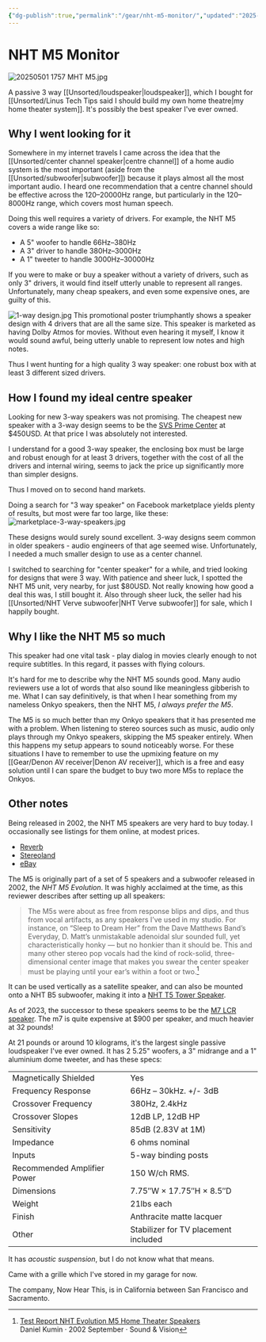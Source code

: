 ```yaml
---
{"dg-publish":true,"permalink":"/gear/nht-m5-monitor/","updated":"2025-08-05T17:46:10.807-07:00"}
---
```


# NHT M5 Monitor

![20250501 1757 MHT M5.jpg](/img/user/Embeds/20250501%201757%20MHT%20M5.jpg)

A passive 3 way [[Unsorted/loudspeaker\|loudspeaker]], which I bought for [[Unsorted/Linus Tech Tips said I should build my own home theatre\|my home theater system]]. It's possibly the best speaker I've ever owned. 

## Why I went looking for it

Somewhere in my internet travels I came across the idea that the [[Unsorted/center channel speaker\|centre channel]] of a home audio system is the most important (aside from the [[Unsorted/subwoofer\|subwoofer]]) because it plays almost all the most important audio. I heard one recommendation that a centre channel should be effective across the 120–20000Hz range, but particularly in the 120–8000Hz range, which covers most human speech. 

Doing this well requires a variety of drivers. For example, the NHT M5 covers a wide range like so:
- A 5" woofer to handle 66Hz–380Hz
- A 3" driver to handle 380Hz–3000Hz
- A 1" tweeter to handle 3000Hz–30000Hz

If you were to make or buy a speaker without a variety of drivers, such as only 3" drivers, it would find itself utterly unable to represent all ranges. Unfortunately, many cheap speakers, and even some expensive ones, are guilty of this.

![1-way design.jpg](/img/user/1-way%20design.jpg)
This promotional poster triumphantly shows a speaker design with 4 drivers that are all the same size. This speaker is marketed as having Dolby Atmos for movies. Without even hearing it myself, I know it would sound awful, being utterly unable to represent low notes and high notes.

Thus I went hunting for a high quality 3 way speaker: one robust box with at least 3 different sized drivers.

## How I found my ideal centre speaker

Looking for new 3-way speakers was not promising. The cheapest new speaker with a 3-way design seems to be the [SVS Prime Center](https://www.amazon.com/SVS-Prime-Center-Speaker-Premium/dp/B00PASUGTC/?th=1) at $450USD. At that price I was absolutely not interested. 

I understand for a good 3-way speaker, the enclosing box must be large and robust enough for at least 3 drivers, together with the cost of all the drivers and internal wiring, seems to jack the price up significantly more than simpler designs. 

Thus I moved on to second hand markets. 

Doing a search for "3 way speaker"  on Facebook marketplace yields plenty of results, but most were far too large, like these:
![marketplace-3-way-speakers.jpg](/img/user/marketplace-3-way-speakers.jpg)

These designs would surely sound excellent. 3-way designs seem common in older speakers - audio engineers of that age seemed wise. Unfortunately, I needed a much smaller design to use as a center channel.

I switched to searching for "center speaker" for a while, and tried looking for designs that were 3 way. With patience and sheer luck, I spotted the NHT M5  unit, very nearby, for just $80USD. Not really knowing how good a deal this was, I still bought it. Also through sheer luck, the seller had his [[Unsorted/NHT Verve subwoofer\|NHT Verve subwoofer]] for sale, which I happily bought.

## Why I like the NHT M5 so much

This speaker had one vital task - play dialog in movies clearly enough to not require subtitles. In this regard, it passes with flying colours.

It's hard for me to describe why the NHT M5 sounds good. Many audio reviewers use a lot of words that also sound like meaningless gibberish to me. What I can say definitively, is that when I hear something from my nameless Onkyo speakers, then the NHT M5, *I always prefer the M5*.

The M5 is so much better than my Onkyo speakers that it has presented me with a problem. When listening to stereo sources such as music, audio only plays through my Onkyo speakers, skipping the M5 speaker entirely. When this happens my setup appears to sound noticeably worse. For these situations I have to remember to use the upmixing feature on my [[Gear/Denon AV receiver\|Denon AV receiver]], which is a free and easy solution until I can spare the budget to buy two more M5s to replace the Onkyos.

## Other notes

Being released in 2002, the NHT M5 speakers are very hard to buy today. I occasionally see listings for them online, at modest prices.
- [Reverb](https://reverb.com/item/988957-nht-evolution-m5-s-black)
- [Stereoland](https://stereoland.com/product/pre-owned-nht-m-5-lcr-speakers/)
- [eBay](https://www.ebay.com/itm/236022539827?_skw=nht+m5&itmmeta=01JTCA4ESWJ3RPMD31MTPGWR09&hash=item36f40a2633:g:cL4AAeSwG5Bn5IKd&itmprp=enc%3AAQAKAAAA4FkggFvd1GGDu0w3yXCmi1cXGTsbvJKSKGHMLvVo03SSlSx61vCHOeun1lDn7u384WRvKcJiy9i8qZ5j9WGlK8BIuTG5eWW3i1DztIG%2F7hF237PDLcPOLYHxGtzdaESrMiqwW1QEHDxnk0OZX6NBHupoMiOIrE8PDozUujSjvbFfHK9WHrAzbMXaZo2qqypi7pCedNaFRq7E%2F41R2%2Bvxuw947f%2BwgGOvl7f21iBCutIxLRZeMVPLbUyvNUt1oP0JYnMVqVhhQ4A6rFnvtkjQdWkWPOpDHEjZXVh75zbfBSw7%7Ctkp%3ABk9SR4ztkYrTZQ)

The M5 is originally part of a set of 5 speakers and a subwoofer released in 2002, the *NHT M5 Evolution*. It was highly acclaimed at the time, as this reviewer describes after setting up all speakers:

> The M5s were about as free from response blips and dips, and thus from vocal artifacts, as any speakers I’ve used in my studio. For instance, on “Sleep to Dream Her” from the Dave Matthews Band’s Everyday, D. Matt’s unmistakable adenoidal slur sounded full, yet characteristically honky — but no honkier than it should be. This and many other stereo pop vocals had the kind of rock-solid, three-dimensional center image that makes you swear the center speaker must be playing until your ear’s within a foot or two.[^1]

It can be used vertically as a satellite speaker, and can also be mounted onto a NHT B5 subwoofer, making it into a [NHT T5 Tower Speaker](https://www.avsforum.com/threads/nht-t5-vs-t6.310137/).

As of 2023, the successor to these speakers seems to be the [M7 LCR speaker](https://www.nhthifi.com/products/m-7-lcr-speaker-single). The m7 is quite expensive at $900 per speaker, and much heavier at 32 pounds!

At 21 pounds or around 10 kilograms, it's the largest single passive loudspeaker I've ever owned. It has 2 5.25" woofers, a 3" midrange and a 1" aluminium dome tweeter, and has these specs:

|                             |                                      |
| --------------------------- | ------------------------------------ |
| Magnetically Shielded       | Yes                                  |
| Frequency Response          | 66Hz – 30kHz. +/- 3dB                |
| Crossover Frequency         | 380Hz, 2.4kHz                        |
| Crossover Slopes            | 12dB LP, 12dB HP                     |
| Sensitivity                 | 85dB (2.83V at 1M)                   |
| Impedance                   | 6 ohms nominal                       |
| Inputs                      | 5-way binding posts                  |
| Recommended Amplifier Power | 150 W/ch RMS.                        |
| Dimensions                  | 7.75″W × 17.75″H × 8.5″D             |
| Weight                      | 21lbs each                           |
| Finish                      | Anthracite matte lacquer             |
| Other                       | Stabilizer for TV placement included |

It has *acoustic suspension*, but I do not know what that means.

Came with a grille which I've stored in my garage for now.

The company, Now Hear This, is in California between San Francisco and Sacramento.

[^1]: [Test Report NHT Evolution M5 Home Theater Speakers](https://www.avsforum.com/attachments/69049)<br /> Daniel Kumin ‧ 2002 September ‧ Sound & Vision